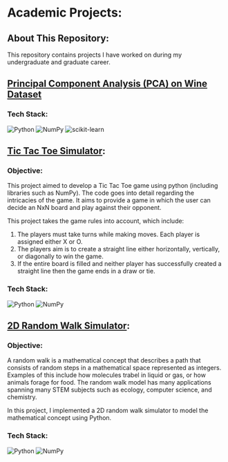 # Academic Projects:

## About This Repository:

This repository contains projects I have worked on during my undergraduate and graduate career. 

## [Principal Component Analysis (PCA) on Wine Dataset](https://github.com/dua-malik/Academic_Projects/blob/main/PCA_WineData.ipynb)


### Tech Stack:
 ![Python](https://img.shields.io/badge/python-3670A0?style=for-the-badge&logo=python&logoColor=ffdd54) ![NumPy](https://img.shields.io/badge/numpy-%23013243.svg?style=for-the-badge&logo=numpy&logoColor=white) ![scikit-learn](https://img.shields.io/badge/scikit--learn-%23F7931E.svg?style=for-the-badge&logo=scikit-learn&logoColor=white)

## [Tic Tac Toe Simulator](https://github.com/dua-malik/Academic_Projects/blob/main/TicTacToe.ipynb):
### Objective:
This project aimed to develop a Tic Tac Toe game using python (including libraries such as NumPy). The code goes into detail regarding the intricacies of the game. It aims to provide a game in which the user can decide an NxN board and play against their opponent. 

This project takes the game rules into account, which include:

1. The players must take turns while making moves. Each player is assigned either X or O. 
2. The players aim is to create a straight line either horizontally, vertically, or diagonally to win the game. 
3. If the entire board is filled and neither player has successfully created a straight line then the game ends in a draw or tie. 

### Tech Stack:
 ![Python](https://img.shields.io/badge/python-3670A0?style=for-the-badge&logo=python&logoColor=ffdd54) ![NumPy](https://img.shields.io/badge/numpy-%23013243.svg?style=for-the-badge&logo=numpy&logoColor=white) 

## [2D Random Walk Simulator](https://github.com/dua-malik/Academic_Projects/blob/main/2DRandomWalk.ipynb):
### Objective:

A random walk is a mathematical concept that describes a path that consists of random steps in a mathematical space represented as integers. Examples of this include how molecules trabel in liquid or gas, or how animals forage for food. The random walk model has many applications spanning many STEM subjects such as ecology, computer science, and chemistry. 

In this project, I implemented a 2D random walk simulator to model the mathematical concept using Python. 

### Tech Stack:
 ![Python](https://img.shields.io/badge/python-3670A0?style=for-the-badge&logo=python&logoColor=ffdd54) ![NumPy](https://img.shields.io/badge/numpy-%23013243.svg?style=for-the-badge&logo=numpy&logoColor=white) 



